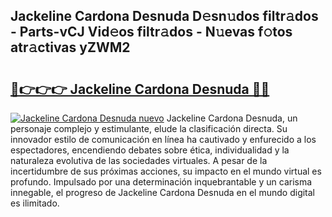 ## Jackeline Cardona Desnuda D𝚎sn𝚞dos filtr𝚊dos - Parts-vCJ Vid𝚎os filtr𝚊dos - N𝚞evas f𝚘tos atr𝚊ctivas yZWM2

# <h2><a href="http://mb3ymh.tromn.icu/?c=Jackeline+Cardona+Desnuda">🔗👉👉👉 Jackeline Cardona Desnuda 🔗🔗</a></h2>

[![Jackeline Cardona Desnuda nuevo](https://i.imgur.com/pEAQMta.gif)](http://mb3ymh.tromn.icu/?c=Jackeline+Cardona+Desnuda)
Jackeline Cardona Desnuda, un personaje complejo y estimulante, elude la clasificación directa. Su innovador estilo de comunicación en línea ha cautivado y enfurecido a los espectadores, encendiendo debates sobre ética, individualidad y la naturaleza evolutiva de las sociedades virtuales. A pesar de la incertidumbre de sus próximas acciones, su impacto en el mundo virtual es profundo. Impulsado por una determinación inquebrantable y un carisma innegable, el progreso de Jackeline Cardona Desnuda en el mundo digital es ilimitado.
